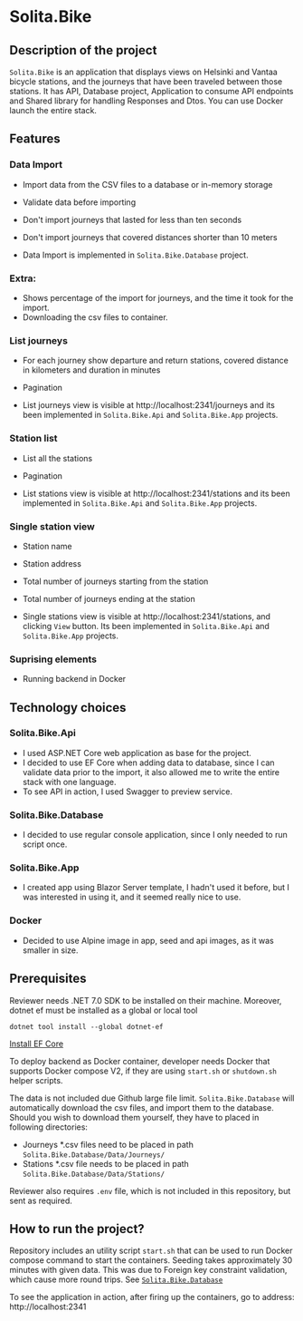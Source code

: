 # Solita.Bike
## Description of the project
`Solita.Bike` is an application that displays views on Helsinki and Vantaa bicycle stations, and the journeys that have been traveled between those stations. 
It has API, Database project, Application to consume API endpoints and Shared library for handling Responses and Dtos. You can use Docker launch the entire stack.

## Features

### Data Import
- Import data from the CSV files to a database or in-memory storage
- Validate data before importing
- Don't import journeys that lasted for less than ten seconds
- Don't import journeys that covered distances shorter than 10 meters

- Data Import is implemented in `Solita.Bike.Database` project.

### Extra:
- Shows percentage of the import for journeys, and the time it took for the import.
- Downloading the csv files to container.

### List journeys
- For each journey show departure and return stations, covered distance in kilometers and duration in minutes
- Pagination

- List journeys view is visible at http://localhost:2341/journeys and its been implemented in `Solita.Bike.Api` and `Solita.Bike.App` projects.

### Station list
- List all the stations
- Pagination

- List stations view is visible at http://localhost:2341/stations and its been implemented in `Solita.Bike.Api` and `Solita.Bike.App` projects.

### Single station view
- Station name
- Station address
- Total number of journeys starting from the station
- Total number of journeys ending at the station

- Single stations view is visible at http://localhost:2341/stations, and clicking `View` button. Its been implemented in `Solita.Bike.Api` and `Solita.Bike.App` projects.

### Suprising elements
- Running backend in Docker

## Technology choices
### Solita.Bike.Api
- I used ASP.NET Core web application as base for the project. 
- I decided to use EF Core when adding data to database, since I can validate data prior to the import, it also allowed me to write the entire stack with one language.
- To see API in action, I used Swagger to preview service.

### Solita.Bike.Database
- I decided to use regular console application, since I only needed to run script once. 

### Solita.Bike.App
- I created app using Blazor Server template, I hadn't used it before, but I was interested in using it, and it seemed really nice to use.

### Docker
- Decided to use Alpine image in app, seed and api images, as it was smaller in size.

## Prerequisites
Reviewer needs .NET 7.0 SDK to be installed on their machine. Moreover, dotnet ef must be installed as a global or local tool

    dotnet tool install --global dotnet-ef
[Install EF Core](https://learn.microsoft.com/en-us/ef/core/get-started/overview/install)

To deploy backend as Docker container, developer needs Docker that supports Docker compose V2, if they are using `start.sh` or `shutdown.sh`
helper scripts.

The data is not included due Github large file limit. `Solita.Bike.Database` will automatically download the csv files, and import them to the database.
Should you wish to download them yourself, they have to placed in following directories:
- Journeys *.csv files need to be placed in path `Solita.Bike.Database/Data/Journeys/`
- Stations *.csv file needs to be placed in path `Solita.Bike.Database/Data/Stations/`

Reviewer also requires `.env` file, which is not included in this repository, but sent as required.

## How to run the project?
Repository includes an utility script `start.sh` that can be used to run Docker compose command to start the containers.
Seeding takes approximately 30 minutes with given data. This was due to Foreign key constraint validation, which
cause more round trips. See [`Solita.Bike.Database`](Solita.Bike.Database/Program.cs)

To see the application in action, after firing up the containers, go to address: http://localhost:2341
